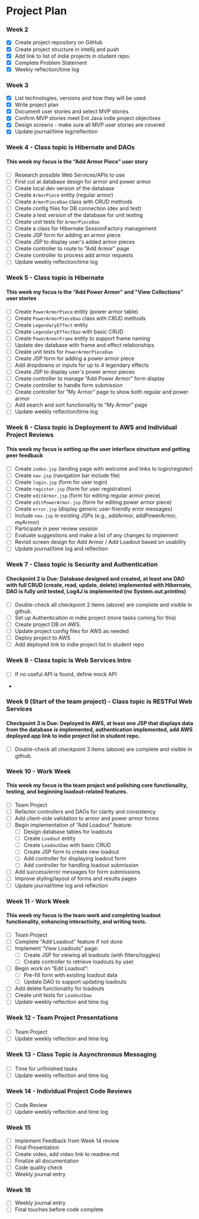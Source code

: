 # Project Plan

### Week 2
- [X] Create project repository on GitHub
- [X] Create project structure in intellij and push
- [X] Add link to list of indie projects in student repo.
- [X] Complete Problem Statement
- [X] Weekly reflection/time log

### Week 3

- [X] List technologies, versions and how they will be used
- [x] Write project plan
- [X] Document user stories and select MVP stories
- [x] Confirm MVP stories meet Ent Java indie project objectives
- [x] Design screens - make sure all MVP user stories are covered
- [x] Update journal/time log/reflection

### Week 4 - Class topic is Hibernate and DAOs
#### This week my focus is the “Add Armor Piece” user story

- [ ] Research possible Web Services/APIs to use
- [ ] First cut at database design for armor and power armor
- [ ] Create local dev version of the database
- [ ] Create `ArmorPiece` entity (regular armor)
- [ ] Create `ArmorPieceDao` class with CRUD methods
- [ ] Create config files for DB connection (dev and test)
- [ ] Create a test version of the database for unit testing
- [ ] Create unit tests for `ArmorPieceDao`
- [ ] Create a class for Hibernate SessionFactory management
- [ ] Create JSP form for adding an armor piece
- [ ] Create JSP to display user's added armor pieces
- [ ] Create controller to route to "Add Armor" page
- [ ] Create controller to process add armor requests
- [ ] Update weekly reflection/time log

### Week 5 - Class topic is Hibernate
#### This week my focus is the “Add Power Armor” and “View Collections” user stories

- [ ] Create `PowerArmorPiece` entity (power armor table)
- [ ] Create `PowerArmorPieceDao` class with CRUD methods
- [ ] Create `LegendaryEffect` entity
- [ ] Create `LegendaryEffectDao` with basic CRUD
- [ ] Create `PowerArmorFrame` entity to support frame naming
- [ ] Update dev database with frame and effect relationships
- [ ] Create unit tests for `PowerArmorPieceDao`
- [ ] Create JSP form for adding a power armor piece
- [ ] Add dropdowns or inputs for up to 4 legendary effects
- [ ] Create JSP to display user's power armor pieces
- [ ] Create controller to manage “Add Power Armor” form display
- [ ] Create controller to handle form submission
- [ ] Create controller for “My Armor” page to show both regular and power armor
- [ ] Add search and sort functionality to “My Armor” page
- [ ] Update weekly reflection/time log

### Week 6 - Class topic is Deployment to AWS and Individual Project Reviews
#### This week my focus is setting up the user interface structure and getting peer feedback

- [ ] Create `index.jsp` (landing page with welcome and links to login/register)
- [ ] Create `nav.jsp` (navigation bar include file)
- [ ] Create `login.jsp` (form for user login)
- [ ] Create `register.jsp` (form for user registration)
- [ ] Create `editArmor.jsp` (form for editing regular armor piece)
- [ ] Create `editPowerArmor.jsp` (form for editing power armor piece)
- [ ] Create `error.jsp` (display generic user-friendly error messages)
- [ ] Include `nav.jsp` in existing JSPs (e.g., addArmor, addPowerArmor, myArmor)
- [ ] Participate in peer review session
- [ ] Evaluate suggestions and make a list of any changes to implement
- [ ] Revisit screen design for Add Armor / Add Loadout based on usability
- [ ] Update journal/time log and reflection

### Week 7 - Class topic is Security and Authentication
#### Checkpoint 2 is Due: Database designed and created, at least one DAO with full CRUD (create, read, update, delete) implemented with Hibernate, DAO is fully unit tested, Log4J is implemented (no System.out.printlns)

- [ ] Double-check all checkpoint 2 items (above) are complete and visible in github.
- [ ] Set up Authentication in indie project (more tasks coming for this)
- [ ] Create project DB on AWS.
- [ ] Update project config files for AWS as needed
- [ ] Deploy project to AWS
- [ ] Add deployed link to indie project list in student repo

### Week 8 - Class topic is Web Services Intro
#### 

- [ ] If no useful API is found, define mock API
- 
### Week 9 (Start of the team project) - Class topic is RESTFul Web Services
#### Checkpoint 3 is Due: Deployed to AWS, at least one JSP that displays data from the database is implemented, authentication implemented, add AWS deployed app link to indie project list in student repo.
- [ ] Double-check all checkpoint 3 items (above) are complete and visible in github.

### Week 10 - Work Week
#### This week my focus is the team project and polishing core functionality, testing, and beginning loadout-related features.

- [ ] Team Project
- [ ] Refactor controllers and DAOs for clarity and consistency
- [ ] Add client-side validation to armor and power armor forms
- [ ] Begin implementation of “Add Loadout” feature:
    - [ ] Design database tables for loadouts
    - [ ] Create `Loadout` entity
    - [ ] Create `LoadoutDao` with basic CRUD
    - [ ] Create JSP form to create new loadout
    - [ ] Add controller for displaying loadout form
    - [ ] Add controller for handling loadout submission
- [ ] Add success/error messages for form submissions
- [ ] Improve styling/layout of forms and results pages
- [ ] Update journal/time log and reflection

### Week 11 - Work Week
#### This week my focus is the team work and completing loadout functionality, enhancing interactivity, and writing tests.

- [ ] Team Project
- [ ] Complete “Add Loadout” feature if not done
- [ ] Implement “View Loadouts” page:
    - [ ] Create JSP for viewing all loadouts (with filters/toggles)
    - [ ] Create controller to retrieve loadouts by user
- [ ] Begin work on “Edit Loadout”:
    - [ ] Pre-fill form with existing loadout data
    - [ ] Update DAO to support updating loadouts
- [ ] Add delete functionality for loadouts
- [ ] Create unit tests for `LoadoutDao`
- [ ] Update weekly reflection and time log

### Week 12 - Team Project Presentations
####

- [ ] Team Project
- [ ] Update weekly reflection and time log

### Week 13 - Class Topic is Asynchronous Messaging
####

- [ ] Time for unfinished tasks
- [ ] Update weekly reflection and time log

### Week 14 - Individual Project Code Reviews
####

- [ ] Code Review
- [ ] Update weekly reflection and time log

### Week 15
- [ ] Implement Feedback from Week 14 review
- [ ] Final Presentation
- [ ] Create video, add video link to readme.md
- [ ] Finalize all documentation
- [ ] Code quality check
- [ ] Weekly journal entry

### Week 16
- [ ] Weekly journal entry
- [ ] Final touches before code complete
